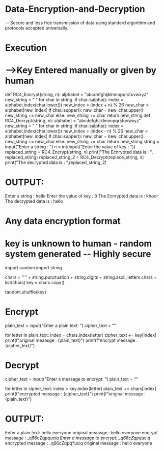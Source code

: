 # Data-Encryption-and-Decryption
-- Secure and loss free transmission of data using standard algorithm and protocols accepted universally. 
# Execution 
# -->Key Entered manually or given by human 
def  RC4_Encrypt(string, n):
    alphabet = "abcdefghijklmnopqrstuvwxyz"
    new_string = " "
    for char in string:
        if char.isalpha():
            index = alphabet.index(char.lower())
            new_index = (index + n) % 26
            new_char = alphabet[new_index]
            if char.isupper():
                new_char = new_char.upper()
            new_string += new_char
        else:
            new_string += char
    return new_string
def RC4_Decrypt(string, n):
    alphabet = "abcdefghijklmnopqrstuvwxyz"
    new_string = " "
    for char in string:
        if char.isalpha():
            index = alphabet.index(char.lower())
            new_index = (index - n) % 26
            new_char = alphabet[new_index]
            if char.isupper():
                new_char = new_char.upper()
            new_string += new_char
        else:
            new_string += char
    return new_string
string = input("Enter a string : ")
n = int(input("Enter the value of key : "))
replaced_string = RC4_Encrypt(string, n)
print("The Ecnrypted data is : ", replaced_string) 
replaced_string_2 = RC4_Decrypt(replace_string, n)
print("The decrypted data is : ",replaced_string_2)

# OUTPUT:
Enter a string : hello
Enter the value of key : 3
The Ecnrypted data is :   khoor
The decrypted data is :    hello

# Any data encryption format 
# key is unknown to human - random system generated -- Highly secure

import random
import string 

chars = " " + string.punctuation + string.digits + string.ascii_letters
chars = list(chars)
key = chars.copy()

random.shuffle(key)

# Encrypt
plain_text = input("Enter a plain text: ")
cipher_text = ""

for letter in plain_text:
    index = chars.index(letter)
    cipher_text += key[index]
print(f"original meaasge : {plain_text}")
print(f"encrypt message : {cipher_text}")

# Decrypt
cipher_text = input("Enter a message to encrypt: ")
plain_text = ""

for letter in cipher_text:
    index = key.index(letter)
    plain_text += chars[index]
print(f"encrypted message : {cipher_text}")
print(f"original message : {plain_text}")
  


# OUTPUT:
Enter a plain text: hello everyone
original meaasge : hello everyone
encrypt message : _q66cZqpq*uciq
Enter a message to encrypt: _q66cZqpq*uciq
encrypted message : _q66cZqpq*uciq
original message : hello everyone 


